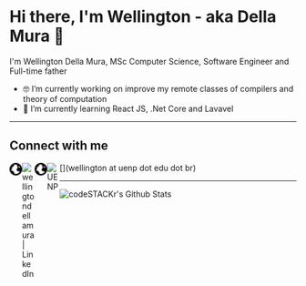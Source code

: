 # Hi there, I'm Wellington - aka Della Mura 👋


I'm Wellington Della Mura, MSc Computer Science, Software Engineer and Full-time father

- 🤓 I’m currently working on improve my remote classes of compilers and theory of computation
- 🌱 I’m currently learning React JS, .Net Core and Lavavel

---

## Connect with me

[<img align="left" alt="della-mura.com.br" width="22px" src="https://raw.githubusercontent.com/iconic/open-iconic/master/svg/globe.svg" />](http://www.della-mura.com.br)
[<img align="left" alt="wellingtondellamura | LinkedIn" width="22px" src="https://cdn.jsdelivr.net/npm/simple-icons@v3/icons/linkedin.svg" />](http://linkedin.com/wellingtondellamura)
[<img align="left" alt="UENP" width="22px" src="https://raw.githubusercontent.com/iconic/open-iconic/master/svg/globe.svg" />](http://cct.uenp.edu.br/wellington)
[<img align="left" alt="UENP" width="22px" src="https://raw.githubusercontent.com/iconic/open-iconic/master/svg/mail.svg" />](wellington at uenp dot edu dot br)

---

<img align="left" alt="codeSTACKr's Github Stats" src="https://github-readme-stats.vercel.app/api?username=wellingtondellamura&show_icons=true&hide_border=true" />
